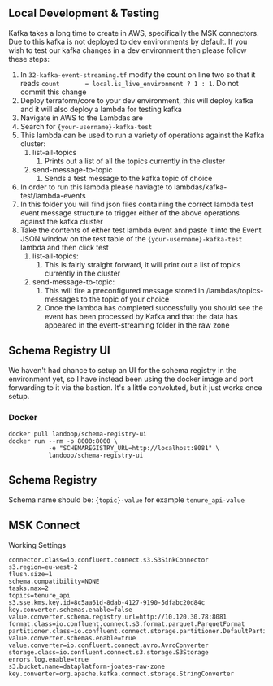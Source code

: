 ## Local Development & Testing

Kafka takes a long time to create in AWS, specifically the MSK connectors. Due to this kafka is not deployed to dev environments by default. 
If you wish to test our kafka changes in a dev environment then please follow these steps:

1. In ```32-kafka-event-streaming.tf``` modify the count on line two so that it reads ```count       = local.is_live_environment ? 1 : 1```. Do not commit this change
2. Deploy terraform/core to your dev environment, this will deploy kafka and it will also deploy a lambda for testing kafka
3. Navigate in AWS to the Lambdas are
4. Search for ```{your-username}-kafka-test```
5. This lambda can be used to run a variety of operations against the Kafka cluster:
    1. list-all-topics
        1. Prints out a list of all the topics currently in the cluster
    2. send-message-to-topic
        1. Sends a test message to the kafka topic of choice
6. In order to run this lambda please naviagte to lambdas/kafka-test/lambda-events
7. In this folder you will find json files containing the correct lambda test event message structure to trigger either of the above operations against the kafka cluster
8. Take the contents of either test lambda event and paste it into the Event JSON window on the test table of the ```{your-username}-kafka-test``` lambda and then click test
    1. list-all-topics:
        1. This is fairly straight forward, it will print out a list of topics currently in the cluster
    2. send-message-to-topic:
        1. This will fire a preconfigured message stored in /lambdas/topics-messages to the topic of your choice
        2. Once the lambda has completed successfully you should see the event has been processed by Kafka and that the data has appeared in the event-streaming folder in the raw zone

## Schema Registry UI
We haven't had chance to setup an UI for the schema registry in the environment yet, so I have instead been using the
docker image and port forwarding to it via the bastion. It's a little convoluted, but it just works once setup.

### Docker

```shell
docker pull landoop/schema-registry-ui
docker run --rm -p 8000:8000 \
           -e "SCHEMAREGISTRY_URL=http://localhost:8081" \
           landoop/schema-registry-ui
```

## Schema Registry
Schema name should be: `{topic}-value` for example `tenure_api-value`


## MSK Connect
Working Settings
```
connector.class=io.confluent.connect.s3.S3SinkConnector
s3.region=eu-west-2
flush.size=1
schema.compatibility=NONE
tasks.max=2
topics=tenure_api
s3.sse.kms.key.id=8c5aa61d-8dab-4127-9190-5dfabc20d84c
key.converter.schemas.enable=false
value.converter.schema.registry.url=http://10.120.30.78:8081
format.class=io.confluent.connect.s3.format.parquet.ParquetFormat
partitioner.class=io.confluent.connect.storage.partitioner.DefaultPartitioner
value.converter.schemas.enable=true
value.converter=io.confluent.connect.avro.AvroConverter
storage.class=io.confluent.connect.s3.storage.S3Storage
errors.log.enable=true
s3.bucket.name=dataplatform-joates-raw-zone
key.converter=org.apache.kafka.connect.storage.StringConverter
```